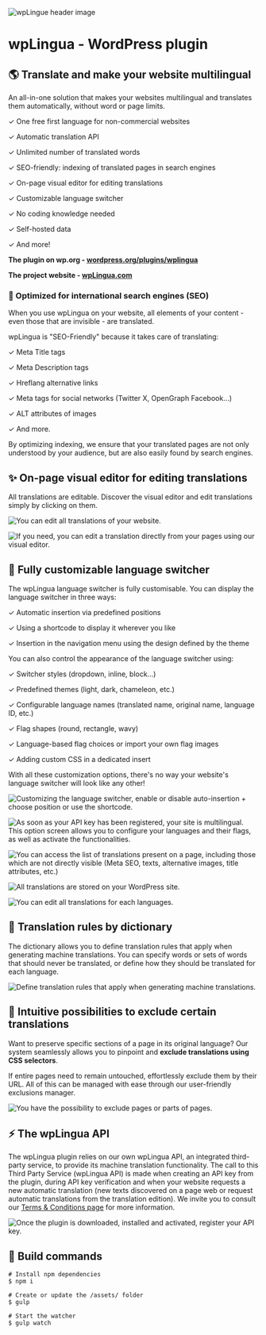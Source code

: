 ![wpLingue header image](https://raw.githubusercontent.com/julien-jacob/wplingua/master/wp-assets/banner-1544x500.png)

# wpLingua - WordPress plugin

## 🌎 Translate and make your website multilingual

An all-in-one solution that makes your websites multilingual and translates them automatically, without word or page limits.

✓ One free first language for non-commercial websites

✓ Automatic translation API

✓ Unlimited number of translated words

✓ SEO-friendly: indexing of translated pages in search engines

✓ On-page visual editor for editing translations

✓ Customizable language switcher

✓ No coding knowledge needed

✓ Self-hosted data

✓ And more!

**The plugin on wp.org - [wordpress.org/plugins/wplingua](https://wordpress.org/plugins/wplingua/)**

**The project website - [wpLingua.com](https://wplingua.com)**

### 🚀 Optimized for international search engines (SEO)

When you use wpLingua on your website, all elements of your content - even those that are invisible - are translated.

wpLingua is "SEO-Friendly" because it takes care of translating:

✓ Meta Title tags

✓ Meta Description tags

✓ Hreflang alternative links

✓ Meta tags for social networks (Twitter X, OpenGraph Facebook...)

✓ ALT attributes of images

✓ And more.


By optimizing indexing, we ensure that your translated pages are not only understood by your audience, but are also easily found by search engines.

## ✨ On-page visual editor for editing translations

All translations are editable. Discover the visual editor and edit translations simply by clicking on them.

![You can edit all translations of your website.](https://raw.githubusercontent.com/julien-jacob/wplingua/master/wp-assets/screenshot-1.gif)

![If you need, you can edit a translation directly from your pages using our visual editor.](https://raw.githubusercontent.com/julien-jacob/wplingua/master/wp-assets/screenshot-9.jpg)

## 🎨 Fully customizable language switcher

The wpLingua language switcher is fully customisable. You can display the language switcher in three ways:

✓ Automatic insertion via predefined positions

✓ Using a shortcode to display it wherever you like

✓ Insertion in the navigation menu using the design defined by the theme

You can also control the appearance of the language switcher using:

✓ Switcher styles (dropdown, inline, block...)

✓ Predefined themes (light, dark, chameleon, etc.)

✓ Configurable language names (translated name, original name, language ID, etc.)

✓ Flag shapes (round, rectangle, wavy)

✓ Language-based flag choices or import your own flag images

✓ Adding custom CSS in a dedicated insert

With all these customization options, there's no way your website's language switcher will look like any other!

![Customizing the language switcher, enable or disable auto-insertion + choose position or use the shortcode.](https://raw.githubusercontent.com/julien-jacob/wplingua/master/wp-assets/screenshot-6.jpg)

![As soon as your API key has been registered, your site is multilingual. This option screen allows you to configure your languages and their flags, as well as activate the functionalities.](https://raw.githubusercontent.com/julien-jacob/wplingua/master/wp-assets/screenshot-5.jpg)

![You can access the list of translations present on a page, including those which are not directly visible (Meta SEO, texts, alternative images, title attributes, etc.)](https://raw.githubusercontent.com/julien-jacob/wplingua/master/wp-assets/screenshot-10.jpg)

![All translations are stored on your WordPress site.](https://raw.githubusercontent.com/julien-jacob/wplingua/master/wp-assets/screenshot-11.jpg)

![You can edit all translations for each languages.](https://raw.githubusercontent.com/julien-jacob/wplingua/master/wp-assets/screenshot-12.jpg)

## 📖 Translation rules by dictionary

The dictionary allows you to define translation rules that apply when generating machine translations. You can specify words or sets of words that should never be translated, or define how they should be translated for each language.

![Define translation rules that apply when generating machine translations.](https://raw.githubusercontent.com/julien-jacob/wplingua/master/wp-assets/screenshot-7.jpg)

## 🧭 Intuitive possibilities to exclude certain translations

Want to preserve specific sections of a page in its original language? Our system seamlessly allows you to pinpoint and **exclude translations using CSS selectors**.

If entire pages need to remain untouched, effortlessly exclude them by their URL. All of this can be managed with ease through our user-friendly exclusions manager.

![You have the possibility to exclude pages or parts of pages.](https://raw.githubusercontent.com/julien-jacob/wplingua/master/wp-assets/screenshot-8.jpg)

## ⚡️ The wpLingua API

The wpLingua plugin relies on our own wpLingua API, an integrated third-party service, to provide its machine translation functionality. The call to this Third Party Service (wpLingua API) is made when creating an API key from the plugin, during API key verification and when your website requests a new automatic translation (new texts discovered on a page web or request automatic translations from the translation edition). We invite you to consult our [Terms &amp; Conditions page](https://wplingua.com/terms-and-conditions/) for more information.

![Once the plugin is downloaded, installed and activated, register your API key.](https://raw.githubusercontent.com/julien-jacob/wplingua/master/wp-assets/screenshot-4.jpg)

## 🤖 Build commands

```
# Install npm dependencies
$ npm i

# Create or update the /assets/ folder
$ gulp

# Start the watcher
$ gulp watch

```

